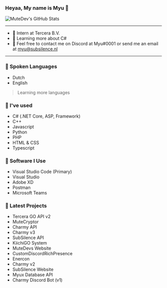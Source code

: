 ### Heyaa, My name is Myu 👋
  
![MuteDev's GitHub Stats](https://github-readme-stats.vercel.app/api?username=mutedev&show_icons=true&hide_border=true&theme=jolly)

---

- 🎒 Intern at Tercera B.V.
- 💜 Learning more about C#
- 💌 Feel free to contact me on Discord at Myu#0001 or send me an email at myu@subsilence.nl


---

### 💬 Spoken Languages
- Dutch
- English
> Learning more languages

### 💜 I've used
- C# (.NET Core, ASP, Framework)
- C++
- Javascript
- Python 
- PHP
- HTML & CSS
- Typescript

### 💙 Software I Use
- Visual Studio Code (Primary)
- Visual Studio
- Adobe XD
- Postman
- Microsoft Teams


### 📕 Latest Projects
- Tercera GO API v2
- MuteCryptor
- Charmy API
- Charmy v3
- SubSilence API
- KiichiGO System
- MuteDevs Website
- CustomDiscordRichPresence
- Enercon
- Charmy v2
- SubSilence Website
- Myux Database API 
- Charmy Discord Bot (v1)
